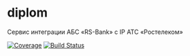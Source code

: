 # diplom
Cервис интеграции АБС «RS-Bank» с IP АТС «Ростелеком»


[![Coverage](https://sonarcloud.io/api/project_badges/measure?project=kamotora_diplom&metric=coverage)](https://sonarcloud.io/dashboard?id=kamotora_diplom)
[![Build Status](https://travis-ci.org/kamotora/diplom.svg?branch=master)](https://travis-ci.org/kamotora/diplom)
